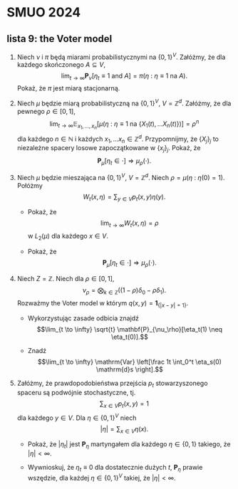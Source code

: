 # SMUO 2024

## lista 9: the Voter model

1.  Niech $\nu$ i $\pi$ będą miarami probabilistycznymi na $\{0,1\}^V$.
    Załóżmy, że dla każdego skończonego $A \subseteq V$,
    $$\lim_{t \to \infty} \mathbf{P}_{\nu} [\eta_t \equiv 1 \mbox{ and $A$}] = 
                \pi(\eta \: : \: \eta\equiv 1 \mbox{ na $A$}).$$ Pokaż,
    że $\pi$ jest miarą stacjonarną.

2.  Niech $\mu$ będzie miarą probabilistyczną na $\{0,1\}^V$,
    $V = \mathbb{Z}^d$. Załóżmy, że dla pewnego $\rho \in [0,1]$,
    $$\lim_{t \to \infty}
            \mathbb{E}_{x_1, \ldots, x_n}[\mu (\eta \: : \: \eta\equiv 1 \mbox{ na } \{X_1(t), \ldots X_n(t) \})]
                =\rho^n$$ dla każdego $n \in \mathbb{N}$ i każdych
    $x_1, \ldots x_n \in \mathbb{Z}^d$. Przypomnijmy, że $\{X_j\}_j$ to
    niezależne spacery losowe zapoczątkowane w $\{x_j\}_j$. Pokaż, że
    $$\mathbf{P}_{\mu}[\eta_t \in \cdot] \Rightarrow \mu_\rho(\cdot).$$

3.  Niech $\mu$ będzie mieszająca na $\{0,1\}^V$, $V = \mathbb{Z}^d$.
    Niech $\rho = \mu( \eta \: : \: \eta(0)=1)$. Połóżmy
    $$W_t(x,\eta) = \sum_{y \in V} p_t(x,y) \eta(y).$$

    -   Pokaż, że $$\lim_{t \to \infty} W_t(x,\eta) = \rho$$ w
        $L_2(\mu)$ dla każdego $x \in V$.

    -   Pokaż, że
        $$\mathbf{P}_\mu[\eta_t \in \cdot] \Rightarrow \mu_\rho(\cdot).$$

4.  Niech $Z = \mathbb{Z}$. Niech dla $\rho\in [0,1]$,
    $$\nu_\rho = \bigotimes_{k \in \mathbb{Z}}((1-\rho)\delta_0 - \rho \delta_1).$$
    Rozważmy the Voter model w którym
    $q(x,y) =\mathbf{1}_{\{|x-y|=1\}}$.

    -   Wykorzystując zasade odbicia znajdź
        $$\lim_{t \to \infty} \sqrt{t} 
                            \mathbf{P}_{\nu_\rho}[\eta_t(1) \neq \eta_t(0)].$$

    -   Znadź $$\lim_{t \to \infty} 
                            \mathrm{Var} \left[\frac 1t 
                            \int_0^t \eta_s(0) \mathrm{d}s \right].$$

5.  Załóżmy, że prawdopodobieństwa przejścia $p_t$ stowarzyszonego
    spaceru są podwójnie stochastyczne, tj. $$\sum_{x \in V}p_t(x,y)=1$$
    dla każdego $y \in V$. Dla $\eta \in \{0,1\}^V$ niech
    $$|\eta| = \sum_{x \in V} \eta(x).$$

    -   Pokaż, że $|\eta_t|$ jest $\mathbf{P}_\eta$ martyngałem dla
        każdego $\eta \in \{0,1\}$ takiego, że $|\eta|<\infty$.

    -   Wywnioskuj, że $\eta_t \equiv 0$ dla dostatecznie dużych $t$,
        $\mathbf{P}_\eta$ prawie wszędzie, dla każdej
        $\eta \in \{0,1\}^V$ takiej, że $|\eta|<\infty$.
